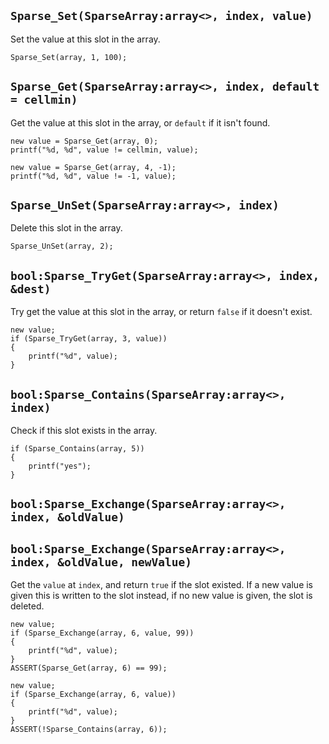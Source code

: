 ## `Sparse_Set(SparseArray:array<>, index, value)`

Set the value at this slot in the array.

```pawn
Sparse_Set(array, 1, 100);
```

## `Sparse_Get(SparseArray:array<>, index, default = cellmin)`

Get the value at this slot in the array, or `default` if it isn't found.

```pawn
new value = Sparse_Get(array, 0);
printf("%d, %d", value != cellmin, value);
```

```pawn
new value = Sparse_Get(array, 4, -1);
printf("%d, %d", value != -1, value);
```

## `Sparse_UnSet(SparseArray:array<>, index)`

Delete this slot in the array.

```pawn
Sparse_UnSet(array, 2);
```

## `bool:Sparse_TryGet(SparseArray:array<>, index, &dest)`

Try get the value at this slot in the array, or return `false` if it doesn't exist.

```pawn
new value;
if (Sparse_TryGet(array, 3, value))
{
	printf("%d", value);
}
```

## `bool:Sparse_Contains(SparseArray:array<>, index)`

Check if this slot exists in the array.

```pawn
if (Sparse_Contains(array, 5))
{
	printf("yes");
}
```

## `bool:Sparse_Exchange(SparseArray:array<>, index, &oldValue)`
## `bool:Sparse_Exchange(SparseArray:array<>, index, &oldValue, newValue)`

Get the `value` at `index`, and return `true` if the slot existed.  If a new value is given this is
written to the slot instead, if no new value is given, the slot is deleted.

```pawn
new value;
if (Sparse_Exchange(array, 6, value, 99))
{
	printf("%d", value);
}
ASSERT(Sparse_Get(array, 6) == 99);
```

```pawn
new value;
if (Sparse_Exchange(array, 6, value))
{
	printf("%d", value);
}
ASSERT(!Sparse_Contains(array, 6));
```

